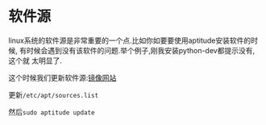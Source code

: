 软件源
=============

linux系统的软件源是非常重要的一个点.比如你如要要使用aptitude安装软件的时候,
有时候会遇到没有该软件的问题.举个例子,刚我安装python-dev都提示没有, 这个就
太明显了.

这个时候我们更新软件源:[镜像网站](http://mirrors.163.com/.help/debian.html)

更新`/etc/apt/sources.list`

然后`sudo aptitude update`
